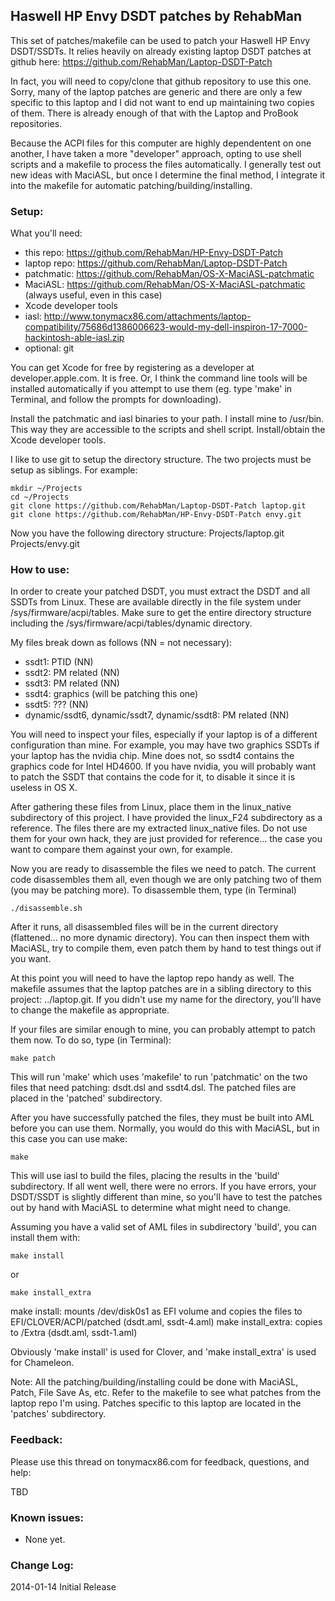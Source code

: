 ## Haswell HP Envy DSDT patches by RehabMan

This set of patches/makefile can be used to patch your Haswell HP Envy DSDT/SSDTs.  It relies heavily on already existing laptop DSDT patches at github here: https://github.com/RehabMan/Laptop-DSDT-Patch

In fact, you will need to copy/clone that github repository to use this one.  Sorry, many of the laptop patches are generic and there are only a few specific to this laptop and I did not want to end up maintaining two copies of them.  There is already enough of that with the Laptop and ProBook repositories.

Because the ACPI files for this computer are highly dependentent on one another, I have taken a more "developer" approach, opting to use shell scripts and a makefile to process the files automatically.  I generally test out new ideas with MaciASL, but once I determine the final method, I integrate it into the makefile for automatic patching/building/installing.


### Setup:

What you'll need:
- this repo: https://github.com/RehabMan/HP-Envy-DSDT-Patch
- laptop repo: https://github.com/RehabMan/Laptop-DSDT-Patch
- patchmatic: https://github.com/RehabMan/OS-X-MaciASL-patchmatic
- MaciASL: https://github.com/RehabMan/OS-X-MaciASL-patchmatic (always useful, even in this case)
- Xcode developer tools
- iasl: http://www.tonymacx86.com/attachments/laptop-compatibility/75686d1386006623-would-my-dell-inspiron-17-7000-hackintosh-able-iasl.zip
- optional: git

You can get Xcode for free by registering as a developer at developer.apple.com.  It is free.  Or, I think the command line tools will be installed automatically if you attempt to use them (eg. type 'make' in Terminal, and follow the prompts for downloading).

Install the patchmatic and iasl binaries to your path.  I install mine to /usr/bin.  This way they are accessible to the scripts and shell script.  Install/obtain the Xcode developer tools.

I like to use git to setup the directory structure.  The two projects must be setup as siblings. For example:

```
mkdir ~/Projects
cd ~/Projects
git clone https://github.com/RehabMan/Laptop-DSDT-Patch laptop.git
git clone https://github.com/RehabMan/HP-Envy-DSDT-Patch envy.git
```

Now you have the following directory structure:
Projects/laptop.git
Projects/envy.git


### How to use:

In order to create your patched DSDT, you must extract the DSDT and all SSDTs from Linux.  These are available directly in the file system under /sys/firmware/acpi/tables.  Make sure to get the entire directory structure including the /sys/firmware/acpi/tables/dynamic directory.

My files break down as follows (NN = not necessary):
- ssdt1: PTID (NN)
- ssdt2: PM related (NN)
- ssdt3: PM related (NN)
- ssdt4: graphics (will be patching this one)
- ssdt5: ??? (NN)
- dynamic/ssdt6, dynamic/ssdt7, dynamic/ssdt8: PM related (NN)

You will need to inspect your files, especially if your laptop is of a different configuration than mine.  For example, you may have two graphics SSDTs if your laptop has the nvidia chip.  Mine does not, so ssdt4 contains the graphics code for Intel HD4600.  If you have nvidia, you will probably want to patch the SSDT that contains the code for it, to disable it since it is useless in OS X.

After gathering these files from Linux, place them in the linux_native subdirectory of this project.  I have provided the linux_F24 subdirectory as a reference. The files there are my extracted linux_native files.  Do not use them for your own hack, they are just provided for reference... the case you want to compare them against your own, for example.

Now you are ready to disassemble the files we need to patch.  The current code disassembles them all, even though we are only patching two of them (you may be patching more).  To disassemble them, type (in Terminal)

```
./disassemble.sh
```

After it runs, all disassembled files will be in the current directory (flattened... no more dynamic directory).  You can then inspect them with MaciASL, try to compile them, even patch them by hand to test things out if you want.

At this point you will need to have the laptop repo handy as well.  The makefile assumes that the laptop patches are in a sibling directory to this project: ../laptop.git.  If you didn't use my name for the directory, you'll have to change the makefile as appropriate.

If your files are similar enough to mine, you can probably attempt to patch them now.  To do so, type (in Terminal):

```
make patch
```

This will run 'make' which uses 'makefile' to run 'patchmatic' on the two files that need patching: dsdt.dsl and ssdt4.dsl.  The patched files are placed in the 'patched' subdirectory.

After you have successfully patched the files, they must be built into AML before you can use them.  Normally, you would do this with MaciASL, but in this case you can use make:

```
make
```

This will use iasl to build the files, placing the results in the 'build' subdirectory.  If all went well, there were no errors.  If you have errors, your DSDT/SSDT is slightly different than mine, so you'll have to test the patches out by hand with MaciASL to determine what might need to change.

Assuming you have a valid set of AML files in subdirectory 'build', you can install them with:

```
make install
```

or

```
make install_extra
```

make install: mounts /dev/disk0s1 as EFI volume and copies the files to EFI/CLOVER/ACPI/patched (dsdt.aml, ssdt-4.aml)
make install_extra: copies to /Extra (dsdt.aml, ssdt-1.aml)

Obviously 'make install' is used for Clover, and 'make install_extra' is used for Chameleon.


Note: All the patching/building/installing could be done with MaciASL, Patch, File Save As, etc.  Refer to the makefile to see what patches from the laptop repo I'm using.  Patches specific to this laptop are located in the 'patches' subdirectory.



### Feedback:

Please use this thread on tonymacx86.com for feedback, questions, and help:

TBD



### Known issues:

- None yet.


### Change Log:

2014-01-14 Initial Release


